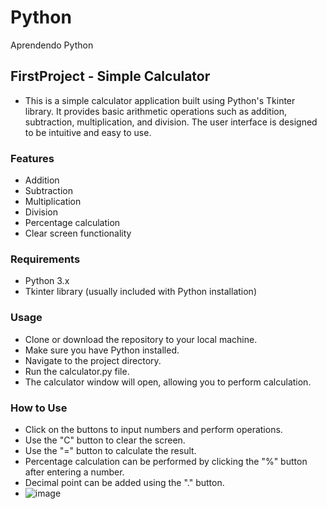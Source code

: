 # Python
Aprendendo Python

## FirstProject - Simple Calculator
- This is a simple calculator application built using Python's Tkinter library. It provides basic arithmetic operations such as addition, subtraction, multiplication, and division. The user interface is designed to be intuitive and easy to use.

### Features
 - Addition
 - Subtraction
 - Multiplication
 - Division
 - Percentage calculation
 - Clear screen functionality
### Requirements
 - Python 3.x
 - Tkinter library (usually included with Python installation)
### Usage
 - Clone or download the repository to your local machine.
 - Make sure you have Python installed.
 - Navigate to the project directory.
 - Run the calculator.py file.
 - The calculator window will open, allowing you to perform calculation.
### How to Use
 - Click on the buttons to input numbers and perform operations.
 - Use the "C" button to clear the screen.
 - Use the "=" button to calculate the result.
 - Percentage calculation can be performed by clicking the "%" button after entering a number.
 - Decimal point can be added using the "." button.
 - ![image](https://github.com/JasminCordeiro/Python/assets/79463331/220a1065-b4cd-46ab-9df5-bc37e19f8fdc)
